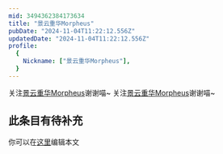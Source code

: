 ```yaml
---
mid: 3494362384173634
title: "景云重华Morpheus"
pubDate: "2024-11-04T11:22:12.556Z"
updatedDate: "2024-11-04T11:22:12.556Z"
profile:
  {
    Nickname: ["景云重华Morpheus"],
  }
---
```


关注[景云重华Morpheus](https://space.bilibili.com/3494362384173634)谢谢喵~ 关注[景云重华Morpheus](https://space.bilibili.com/3494362384173634)谢谢喵~

## 此条目有待补充
你可以在[这里](https://github.com/Yuhanawa/VTuber.ICU-Content/edit/master/v/景云重华Morpheus/index.md)编辑本文
